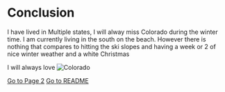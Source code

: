 # Conclusion

I have lived in Multiple states, I will alway miss Colorado during the winter time. I am currently living in the south on the beach. However there is nothing that compares to hitting the ski slopes and having a week or 2 of nice winter weather and a white Christmas

I will always love ![Colorado](https://freeskier.com/wp-content/uploads/2019/11/Photo1.png)

[Go to Page 2](Page2.md)      [Go to README](README.md)
